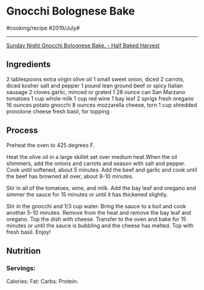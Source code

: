 # Gnocchi Bolognese Bake
#cooking/recipe #2019/July#
- - - -
[Sunday Night Gnocchi Bolognese Bake. - Half Baked Harvest](https://www.halfbakedharvest.com/sunday-night-gnocchi-bolognese-bake/)

## Ingredients
2 tablespoons extra virgin olive oil
1 small sweet onion, diced
2 carrots, diced
kosher salt and pepper
1 pound lean ground beef or spicy Italian sausage
2 cloves garlic, minced or grated
1 28 ounce can San Marzano tomatoes
1 cup whole milk
1 cup red wine
1 bay leaf
2 sprigs fresh oregano
16 ounces potato gnocchi
8 ounces mozzarella cheese, torn
1 cup shredded provolone cheese
fresh basil, for topping

## Process
Preheat the oven to 425 degrees F.

Heat the olive oil in a large skillet set over medium heat.When the oil shimmers, add the onions and carrots and season with salt and pepper. Cook until softened, about 5 minutes. Add the beef and garlic and cook until the beef has browned all over, about 8-10 minutes.

Stir in all of the tomatoes, wine, and milk. Add the bay leaf and oregano and simmer the sauce for 15 minutes or until it has thickened slightly.

Stir in the gnocchi and 1/3 cup water. Bring the sauce to a boil and cook another 5-10 minutes. Remove from the heat and remove the bay leaf and oregano. Top the dish with cheese. Transfer to the oven and bake for 15 minutes or until the sauce is bubbling and the cheese has melted. Top with fresh basil. Enjoy!

## Nutrition
### Servings:
Calories: 
Fat: 
Carbs: 
Protein: 